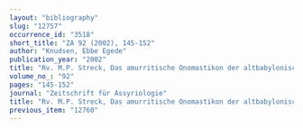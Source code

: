```yaml
---
layout: "bibliography"
slug: "12757"
occurrence_id: "3518"
short_title: "ZA 92 (2002), 145-152"
author: "Knudsen, Ebbe Egede"
publication_year: "2002"
title: "Rv. M.P. Streck, Das amurritische Onomastikon der altbabylonischen Zeit. Band 1: Die Amurriter. Die onomastische Forschung. Orhographie and Phonologie. Nominalmorphologie (AOAT 271/1, Münster 2000)"
volume_no_: "92"
pages: "145-152"
journal: "Zeitschrift für Assyriologie"
title: "Rv. M.P. Streck, Das amurritische Onomastikon der altbabylonischen Zeit. Band 1: Die Amurriter. Die onomastische Forschung. Orhographie and Phonologie. Nominalmorphologie (AOAT 271/1, Münster 2000)"
previous_item: "12760"
---
```

